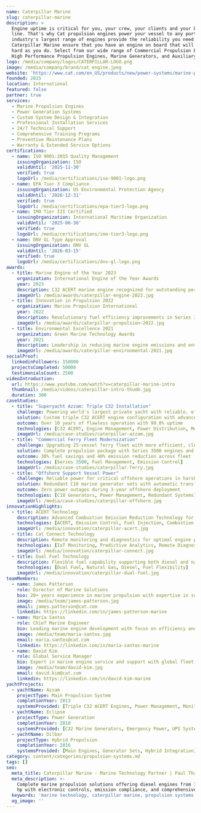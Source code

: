 ```yaml
---
name: Caterpillar Marine
slug: caterpillar-marine
description: >
  Engine uptime is critical for you, your crew, your clients and your bottom
  line. That's why Cat propulsion engines power your vessel to any port. The
  industry's largest range of engines provide the reliability you need.
  Caterpillar Marine ensure that you have an engine on board that will work as
  hard as you do. Select from our wide range of Commercial Propulsion Engines,
  High Performance Propulsion Engines, Marine Generators, and Auxiliary Engines.
logo: /media/company/logos/CATERPILLAR-LOGO.png
image: /media/company/brand/cat engine.jpeg
website: 'https://www.cat.com/en_US/products/new/power-systems/marine-power-systems.html'
founded: 2015
location: International
featured: false
partner: true
services:
  - Marine Propulsion Engines
  - Power Generation Systems
  - Custom System Design & Integration
  - Professional Installation Services
  - 24/7 Technical Support
  - Comprehensive Training Programs
  - Preventive Maintenance Plans
  - Warranty & Extended Service Options
certifications:
  - name: ISO 9001:2015 Quality Management
    issuingOrganization: ISO
    validUntil: '2025-11-30'
    verified: true
    logoUrl: /media/certifications/iso-9001-logo.png
  - name: EPA Tier 3 Compliance
    issuingOrganization: US Environmental Protection Agency
    validUntil: '2026-12-31'
    verified: true
    logoUrl: /media/certifications/epa-tier3-logo.png
  - name: IMO Tier III Certified
    issuingOrganization: International Maritime Organization
    validUntil: '2025-06-30'
    verified: true
    logoUrl: /media/certifications/imo-tier3-logo.png
  - name: DNV GL Type Approval
    issuingOrganization: DNV GL
    validUntil: '2026-03-15'
    verified: true
    logoUrl: /media/certifications/dnv-gl-logo.png
awards:
  - title: Marine Engine of the Year 2023
    organization: International Engine of the Year Awards
    year: 2023
    description: C32 ACERT marine engine recognized for outstanding performance and reliability
    imageUrl: /media/awards/caterpillar-engine-2023.jpg
  - title: Innovation in Propulsion 2022
    organization: Marine Propulsion International
    year: 2022
    description: Revolutionary fuel efficiency improvements in Series 3500 engines
    imageUrl: /media/awards/caterpillar-propulsion-2022.jpg
  - title: Environmental Excellence 2021
    organization: Green Marine Technology Awards
    year: 2021
    description: Leadership in reducing marine engine emissions and environmental impact
    imageUrl: /media/awards/caterpillar-environmental-2021.jpg
socialProof:
  linkedinFollowers: 150000
  projectsCompleted: 50000
  testimonialsCount: 2500
videoIntroduction:
  url: https://www.youtube.com/watch?v=caterpillar-marine-intro
  thumbnail: /media/videos/caterpillar-intro-thumb.jpg
  duration: 300
caseStudies:
  - title: "Superyacht Azzam: Triple C32 Installation"
    challenge: Powering world's largest private yacht with reliable, efficient propulsion
    solution: Custom triple C32 ACERT engine configuration with advanced monitoring
    outcome: Over 10 years of flawless operation with 99.8% uptime
    technologies: [C32 ACERT, Engine Management, Power Distribution, Monitoring]
    imageUrl: /media/case-studies/caterpillar-azzam.jpg
  - title: "Commercial Ferry Fleet Modernization"
    challenge: Upgrading 25-vessel ferry fleet with more efficient, cleaner engines
    solution: Complete propulsion package with Series 3500 engines and support
    outcome: 30% fuel savings and 40% emission reduction across fleet
    technologies: [Series 3500, Fuel Management, Emission Control]
    imageUrl: /media/case-studies/caterpillar-ferry.jpg
  - title: "Offshore Support Vessel Power"
    challenge: Reliable power for critical offshore operations in harsh conditions
    solution: Redundant C18 marine generator sets with automatic transfer
    outcome: Zero power outages during 3-year offshore deployment
    technologies: [C18 Generators, Power Management, Redundant Systems]
    imageUrl: /media/case-studies/caterpillar-offshore.jpg
innovationHighlights:
  - title: ACERT Technology
    description: Advanced Combustion Emission Reduction Technology for cleaner, more efficient operation
    technologies: [ACERT, Emission Control, Fuel Injection, Combustion Optimization]
    imageUrl: /media/innovation/caterpillar-acert.jpg
  - title: Cat Connect Technology
    description: Remote monitoring and diagnostics for optimal engine performance and maintenance
    technologies: [IoT Monitoring, Predictive Analytics, Remote Diagnostics, Fleet Management]
    imageUrl: /media/innovation/caterpillar-connect.jpg
  - title: Dual Fuel Technology
    description: Flexible fuel capability supporting both diesel and natural gas operation
    technologies: [Dual Fuel, Natural Gas, Diesel, Fuel Flexibility]
    imageUrl: /media/innovation/caterpillar-dual-fuel.jpg
teamMembers:
  - name: James Patterson
    role: Director of Marine Solutions
    bio: 20+ years experience in marine propulsion with expertise in superyacht applications
    image: /media/team/james-patterson.jpg
    email: james.patterson@cat.com
    linkedin: https://linkedin.com/in/james-patterson-marine
  - name: Maria Santos
    role: Chief Marine Engineer
    bio: Leading marine engine development with focus on efficiency and environmental compliance
    image: /media/team/maria-santos.jpg
    email: maria.santos@cat.com
    linkedin: https://linkedin.com/in/maria-santos-marine
  - name: David Kim
    role: Global Service Manager
    bio: Expert in marine engine service and support with global fleet management experience
    image: /media/team/david-kim.jpg
    email: david.kim@cat.com
    linkedin: https://linkedin.com/in/david-kim-marine
yachtProjects:
  - yachtName: Azzam
    projectType: Main Propulsion System
    completionYear: 2013
    systemsProvided: [Triple C32 ACERT Engines, Power Management, Monitoring Systems]
  - yachtName: Eclipse
    projectType: Power Generation
    completionYear: 2010
    systemsProvided: [C32 Marine Generators, Emergency Power, UPS Systems]
  - yachtName: Dilbar
    projectType: Hybrid Propulsion
    completionYear: 2016
    systemsProvided: [Main Engines, Generator Sets, Hybrid Integration]
category: content/categories/propulsion-systems.md
tags: []
seo:
  meta_title: Caterpillar Marine - Marine Technology Partner | Paul Thames
  meta_description: >-
    Complete marine propulsion solutions offering diesel engines from 100-10,000
    hp with electronic controls, emission compliance, and comprehensive suppo
  keywords: 'marine technology, caterpillar marine, propulsion systems'
  og_image: ''
---
```


